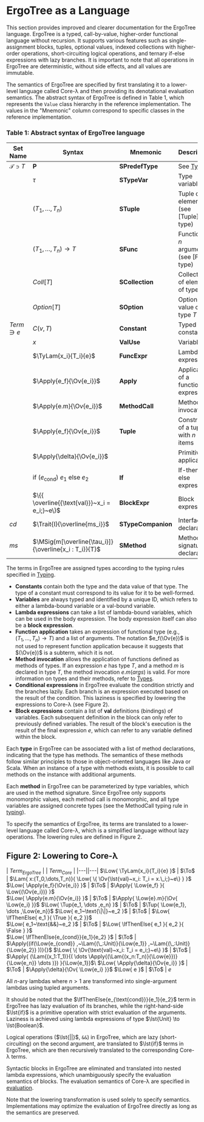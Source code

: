 $$
\newcommand{\lst}[1]{#1}
\newcommand{\Tup}[1]{(#1)}
\newcommand{\Apply}[2]{#1\langle#2\rangle}
\newcommand{\MSig}[3]{\text{def}~#1(#2): #3}
\newcommand{\Ov}[1]{\overline{#1}}
\newcommand{\TyLam}[3]{\lambda(\Ov{#1:#2}).#3}
\newcommand{\Trait}[2]{\text{trait}~#1~\{ #2 \}}
\newcommand{\To}{\mapsto}
\newcommand{\Low}[1]{\mathcal{L}{[\![#1]\!]}}
\newcommand{\Lam}[2]{\lambda#1.#2}
\newcommand{\IfThenElse}[3]{\text{if}~(#1)~#2~\text{else}~#3}
\newcommand{\False}{\text{false}}
\newcommand{\True}{\text{true}}
\newcommand{\langname}{ErgoTree}
\newcommand{\corelang}{Core-\lambda}
$$

# ErgoTree as a Language

This section provides improved and clearer documentation for the ErgoTree language. ErgoTree is a typed, call-by-value, higher-order functional language without recursion. It supports various features such as single-assignment blocks, tuples, optional values, indexed collections with higher-order operations, short-circuiting logical operations, and ternary if-else expressions with lazy branches. It is important to note that all operations in ErgoTree are deterministic, without side effects, and all values are immutable.

The semantics of ErgoTree are specified by first translating it to a lower-level language called Core-λ and then providing its denotational evaluation semantics. The abstract syntax of ErgoTree is defined in Table 1, which represents the `Value` class hierarchy in the reference implementation. The values in the "Mnemonic" column correspond to specific classes in the reference implementation.

### Table 1: Abstract syntax of ErgoTree language

| Set Name | Syntax | Mnemonic | Description |
|----------|--------|----------|-------------|
| $\mathcal{T} \ni T$ | **P** | **SPredefType** | See [Types](types.md) |
| | $\tau$ | **STypeVar** | Type variable |
| | $(T_1, \ldots, T_n)$ | **STuple** | Tuple of $n$ elements (see [Tuple] type) |
| | $(T_1, \ldots, T_n) \to T$ | **SFunc** | Function of $n$ arguments (see [Func] type) |
| | ${{Coll}}[T]$ | **SCollection** | Collection of elements of type $T$ |
| | ${{Option}}[T]$ | **SOption** | Optional value of type $T$ |
| $Term \ni e$ | $C(v, T)$ | **Constant** | Typed constant |
| | $x$ | **ValUse** | Variable |
| | $\TyLam{x_i}{T_i}{e}$ | **FuncExpr** | Lambda expression |
| | $\Apply{e_f}{\Ov{e_i}}$ | **Apply** | Application of a functional expression |
| | $\Apply{e.m}{\Ov{e_i}}$ | **MethodCall** | Method invocation |
| | $\Apply{e_f}{\Ov{e_i}}$ | **Tuple** | Constructor of a tuple with $n$ items |
| | $\Apply{\delta}{\Ov{e_i}}$ | | Primitive application |
| | $\text{if}~(e_{\text{cond}})~e_1~\text{else}~e_2$ | **If** | If-then-else expression |
| | $\{{ \overline{{\text{val}}}~x_i = e_i;}~e\}$ | **BlockExpr** | Block expression |
| $cd$ | $\Trait{I}{\overline{ms_i}}$ | **STypeCompanion** | Interface declaration |
| $ms$ | $\MSig{m[\overline{\tau_i}]}{\overline{x_i : T_i}}{T}$ | **SMethod** | Method signature declaration |

The terms in ErgoTree are assigned types according to the typing rules specified in [Typing](typing.md).

- **Constants** contain both the type and the data value of that type. The type of a constant must correspond to its value for it to be well-formed.
- **Variables** are always typed and identified by a unique ID, which refers to either a lambda-bound variable or a val-bound variable.
- **Lambda expressions** can take a list of lambda-bound variables, which can be used in the body expression. The body expression itself can also be a **block expression**.
- **Function application** takes an expression of functional type (e.g., $(T_1, \ldots, T_n) \to T$) and a list of arguments. The notation $e_f(\Ov{e})$ is not used to represent function application because it suggests that $(\Ov{e})$ is a subterm, which it is not.
- **Method invocation** allows the application of functions defined as methods of types. If an expression $e$ has type $T$, and a method $m$ is declared in type $T$, the method invocation $e.m(args)$ is valid. For more information on types and their methods, refer to [Types](types.md).
- **Conditional expressions** in ErgoTree evaluate the condition strictly and the branches lazily. Each branch is an expression executed based on the result of the condition. This laziness is specified by lowering the expressions to Core-λ (see Figure 2).
- **Block expressions** contain a list of **val** definitions (bindings) of variables. Each subsequent definition in the block can only refer to previously defined variables. The result of the block's execution is the result of the final expression $e$, which can refer to any variable defined within the block.

Each **type** in ErgoTree can be associated with a list of method declarations, indicating that the type has methods. The semantics of these methods follow similar principles to those in object-oriented languages like Java or Scala. When an instance of a type with methods exists, it is possible to call methods on the instance with additional arguments.

Each **method** in ErgoTree can be parameterized by type variables, which are used in the method signature. Since ErgoTree only supports monomorphic values, each method call is monomorphic, and all type variables are assigned concrete types (see the MethodCall typing rule in [typing](typing.md)).

To specify the semantics of ErgoTree, its terms are translated to a lower-level language called Core-λ, which is a simplified language without lazy operations. The lowering rules are defined in Figure 2.

## Figure 2: Lowering to Core-λ

| $Term_{ErgoTree}$ | | $Term_{Core}$  | 
|---||---|
$\Low{ \TyLam{x_i}{T_i}{e}      }$ | $\To$ | $\Lam{   x:(T_0,\dots,T_n)}{ \Low{ \{ \Ov{\lst{val}~x_i: T_i = x.\_i;}~e\} } }$    
$\Low{ \Apply{e_f}{\Ov{e_i}}    }$ | $\To$ | $\Apply{ \Low{e_f} }{ \Low{(\Ov{e_i})} }$  
$\Low{ \Apply{e.m}{\Ov{e_i}}    }$ | $\To$ | $\Apply{ \Low{e}.m}{\Ov{ \Low{e_i} }}$ 
$\Low{ \Tup{e_1, \dots ,e_n}    }$ | $\To$ | $\Tup{   \Low{e_1}, \dots ,\Low{e_n}}$ 
$\Low{ e_1~\text{\|\|}~e_2        }$ | $\To$ | $\Low{   \IfThenElse{ e_1 }{ \True }{ e_2 }}$    
$\Low{ e_1~\text{&&}~e_2      }$ | $\To$ | $\Low{   \IfThenElse{ e_1 }{ e_2 }{ \False } }$  
$\Low{ \IfThenElse{e_{cond}}{e_1}{e_2} }$ | $\To$ | $\Apply{(if(\Low{e_{cond}} ,~\Lam{(\_:Unit)}{\Low{e_1}} ,~\Lam{(\_:Unit)}{\Low{e_2}} ))}{}$ 
$\Low{ \{ \Ov{\text{val}~x_i: T_i = e_i;}~e\} }$ | $\To$ | $\Apply{ (\Lam{(x_1:T_1)}{( \dots \Apply{(\Lam{(x_n:T_n)}{\Low{e}})}{\Low{e_n}} \dots )}) }{\Low{e_1}}$\\
$\Low{ \Apply{\delta}{\Ov{e_i}} }$ | $\To$ | $\Apply{\delta}{\Ov{ \Low{e_i} }}$ 
$\Low{ e }$     | $\To$ |  $e$  

All $n$-ary lambdas where $n > 1$ are transformed into single-argument lambdas using tupled arguments.

It should be noted that the $\IfThenElse{e_{\text{cond}}}{e_1}{e_2}$ term in ErgoTree has lazy evaluation of its branches, while the right-hand-side $\lst{if}$ is a primitive operation with strict evaluation of the arguments. Laziness is achieved using lambda expressions of type $\lst{Unit} \to \lst{Boolean}$.

Logical operations ($\lst{||}$, `&&`) in ErgoTree, which are lazy (short-circuiting) on the second argument, are translated to $\lst{if}$ terms in ErgoTree, which are then recursively translated to the corresponding Core-λ terms.

Syntactic blocks in ErgoTree are eliminated and translated into nested lambda expressions, which unambiguously specify the evaluation semantics of blocks. The evaluation semantics of Core-λ are specified in [evaluation](evaluation.md).

Note that the lowering transformation is used solely to specify semantics. Implementations may optimize the evaluation of ErgoTree directly as long as the semantics are preserved.
